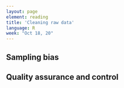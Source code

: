 ```yaml
---
layout: page
element: reading
title: 'Cleaning raw data'
language: R
week: "Oct 18, 20"
---
```


## Sampling bias

## Quality assurance and control
